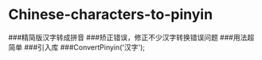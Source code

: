# Chinese-characters-to-pinyin
###精简版汉字转成拼音
###矫正错误，修正不少汉字转换错误问题
###用法超简单 
###引入库
###ConvertPinyin('汉字');
